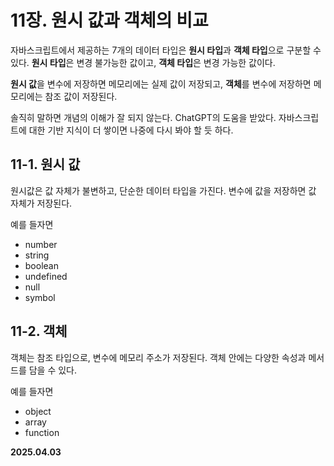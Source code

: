 # 11장. 원시 값과 객체의 비교

자바스크립트에서 제공하는 7개의 데이터 타입은 **원시 타입**과 **객체 타입**으로 구분할 수 있다.
**원시 타입**은 변경 불가능한 값이고, **객체 타입**은 변경 가능한 값이다.

**원시 값**을 변수에 저장하면 메모리에는 실제 값이 저장되고,
**객체**를 변수에 저장하면 메모리에는 참조 값이 저장된다.

솔직히 말하면 개념의 이해가 잘 되지 않는다. ChatGPT의 도움을 받았다.
자바스크립트에 대한 기반 지식이 더 쌓이면 나중에 다시 봐야 할 듯 하다.

## 11-1. 원시 값

원시값은 값 자체가 불변하고, 단순한 데이터 타입을 가진다.
변수에 값을 저장하면 값 자체가 저장된다.

예를 들자면
- number
- string
- boolean
- undefined
- null
- symbol

## 11-2. 객체

객체는 참조 타입으로, 변수에 메모리 주소가 저장된다.
객체 안에는 다양한 속성과 메서드를 담을 수 있다.

예를 들자면

- object
- array
- function


**2025.04.03**